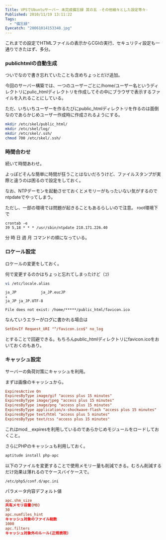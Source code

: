 ```yaml
---
Title: VPSでUbuntuサーバー 未完成備忘録 其の五 -その他細々とした設定等々-
Published: 2010/11/19 13:11:22
Tags:
  - "備忘録"
Eyecatch: "20061014153348.jpg"
---
```

これまでの設定でHTMLファイルの表示からCGIの実行、セキュリティ設定も一通りできたはず、多分。

### publichtmlの自動生成  
ついでなので書き忘れていたことも含めちょっとだけ追加。

今回のサーバー構築では、一つのユーザーごとに/home/ユーザー名というディレクトリにpulic_htmlディレクトリを作成してその中にブラウザで表示するファイルを入れることにしている。

ただ、いちいちユーザーを作るたびにpublic_htmlディレクトリを作るのは面倒なのであらかじめユーザー作成時に作成されるようにする。

```sh
mkdir /etc/skel/public_html/
mkdir /etc/skel/log/
mkdir /etc/skel/.ssh/
chmod 700 /etc/skel/.ssh/
```

### 時間合わせ
続いて時間あわせ。

よっぽどそんな簡単に時間が狂うことはないだろうけど、ファイルスタンプが実際と違うのは困るので設定をしておく。

なお、NTPデーモンを起動させておくとメモリーがもったいない気がするのでntpdateでやってしまう。

ただし、一部の環境では問題が起きることもあるらしいので注意。
root環境下で

```cron
crontab -e
39 5,18 * * * /usr/sbin/ntpdate 210.171.226.40
```

分 時 日 週 月 コマンドの順になっている。

### ロケール設定
ロケールの変更をしておく。

何で変更するのかはちょっと忘れてしまったけど（ｺﾗ

```sh
vi /etc/locale.alias
```

```
ja_JP           ja_JP.eucJP
↓
ja_JP ja_JP.UTF-8
```

`File does not exist: /home/*****/public_html/favicon.ico`

なんていうエラーがログに書かれる場合は
```conf
SetEnvIf Request_URI "^/favicon.ico$" no_log
```

とすることで回避できる。もちろんpublic_htmlディレクトリにfavicon.icoをおいておくのもあり。

### キャッシュ設定
サーバーの負荷対策にキャッシュを利用。

まずは画像のキャッシュから。
```conf
ExpiresActive On
ExpiresByType image/gif "access plus 15 minutes"
ExpiresByType image/jpeg "access plus 15 minutes"
ExpiresByType image/png "access plus 15 minutes"
ExpiresByType application/x-shockwave-flash "access plus 15 minutes"
ExpiresByType text/html "access plus 5 minutes"
ExpiresByType text/css "access plus 15 minutes"
```

これはmod＿expiresを利用しているのであらかじめモジュールをロードしておくこと。

さらにPHPのキャッシュも利用しておく。
```sh
aptitude install php-apc
```

以下のファイルを変更することで使用メモリー量も削減できる。むろん削減するだけ効果は薄れるのでケースバイケースで。

```sh
/etc/php5/conf.d/apc.ini
```

パラメータ内容デフォルト値
```conf
apc.shm_size
共有メモリ容量(MB)
30
apc.numfiles_hint
キャッシュ対象のファイル総数
1000
apc.filters
キャッシュ対象外のルール(正規表現)
```